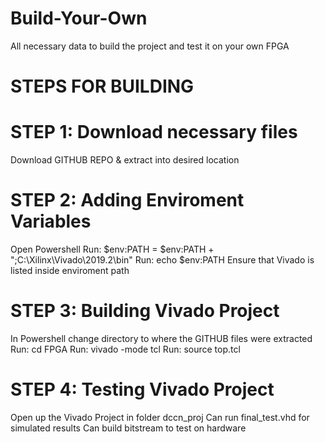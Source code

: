 # Build-Your-Own
All necessary data to build the project and test it on your own FPGA


# STEPS FOR BUILDING

# STEP 1: Download necessary files
Download GITHUB REPO & extract into desired location

# STEP 2: Adding Enviroment Variables
Open Powershell
Run: $env:PATH = $env:PATH + ";C:\Xilinx\Vivado\2019.2\bin"
Run: echo $env:PATH
Ensure that Vivado is listed inside enviroment path

# STEP 3: Building Vivado Project
In Powershell change directory to where the GITHUB files were extracted
Run: cd FPGA
Run: vivado -mode tcl
Run: source top.tcl

# STEP 4: Testing Vivado Project
Open up the Vivado Project in folder dccn_proj
Can run final_test.vhd for simulated results
Can build bitstream to test on hardware
